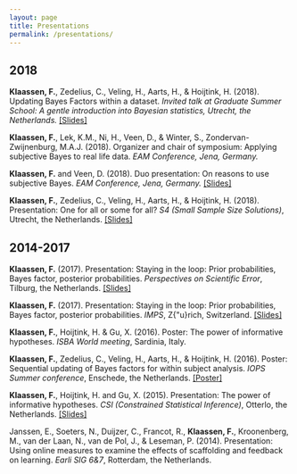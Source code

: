 ```yaml
---
layout: page
title: Presentations
permalink: /presentations/
---
```


## 2018

**Klaassen, F.**, Zedelius, C., Veling, H., Aarts, H., & Hoijtink, H. (2018). 
Updating Bayes Factors within a dataset. *Invited talk at Graduate Summer School: A gentle introduction into Bayesian statistics, Utrecht, the Netherlands.* [[Slides]](https://fayetteklaassen.github.io/files/presentations/2018-SummerSchool.pdf)

**Klaassen, F.**, Lek, K.M., Ni, H., Veen, D., & Winter, S., Zondervan-Zwijnenburg, M.A.J. (2018). 
Organizer and chair of symposium: Applying subjective Bayes to real life data. *EAM Conference, Jena, Germany.* 

**Klaassen, F.** and Veen, D. (2018). Duo presentation: On reasons to use subjective Bayes. *EAM Conference, Jena, Germany.* [[Slides]](https://fayetteklaassen.github.io/files/presentations/2018-EAM.pdf)

**Klaassen, F.**, Zedelius, C., Veling, H., Aarts, H., & Hoijtink, H. (2018). Presentation: One for all or some for all? *S4 (Small Sample Size Solutions)*, Utrecht, the Netherlands. [[Slides]](https://fayetteklaassen.github.io/files/presentations/2018-S4.pdf)

## 2014-2017

**Klaassen, F.** (2017). Presentation: Staying in the loop: Prior probabilities, Bayes factor, posterior probabilities. *Perspectives on Scientific Error*, Tilburg, the Netherlands. [[Slides]](https://fayetteklaassen.github.io/files/presentations/2017-PSE.pdf)

**Klaassen, F.** (2017). Presentation: Staying in the loop: Prior probabilities, Bayes factor, posterior probabilities. *IMPS*, Z{\"u}rich, Switzerland. [[Slides]](https://fayetteklaassen.github.io/files/presentations/2017-IMPS.pdf)

**Klaassen, F.**, Hoijtink, H. & Gu, X. (2016). Poster: The power of informative hypotheses. *ISBA World meeting*, Sardinia, Italy.

**Klaassen, F.**, Zedelius, C., Veling, H., Aarts, H., & Hoijtink, H. (2016). Poster: Sequential updating of Bayes factors for within subject analysis. *IOPS Summer conference*, Enschede, the Netherlands. [[Poster]](https://fayetteklaassen.github.io/files/presentations/2016-IOPS.pdf)

**Klaassen, F.**, Hoijtink, H. and Gu, X. (2015). Presentation: The power of informative hypotheses. *CSI (Constrained Statistical Inference)*, Otterlo, the Netherlands. [[Slides]](https://fayetteklaassen.github.io/files/presentations/2015-CSI.pdf)

Janssen, E., Soeters, N., Duijzer, C., Francot, R., **Klaassen, F.**, Kroonenberg, M., van der Laan, N., van de Pol, J., & Leseman, P. (2014). Presentation: Using online measures to examine the effects of scaffolding and feedback on learning. *Earli SIG 6&7*, Rotterdam, the Netherlands.
